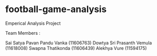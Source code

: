 # football-game-analysis
Emperical Analysis Project

Team Members : 

Sai Satya Pavan Pandu Vanka (11606763)
Dowtya Sri Prasanth Vemula (11618008)
Swapna Thatikonda (11606439)
Alekhya Vure (11594175)
